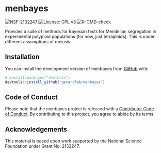 
<!-- README.md is generated from README.Rmd. Please edit that file -->

# menbayes

<!-- badges: start -->

[![NSF-2132247](https://img.shields.io/badge/NSF-2132247-blue.svg)](https://nsf.gov/awardsearch/showAward?AWD_ID=2132247)
[![License: GPL
v3](https://img.shields.io/badge/License-GPL%20v3-blue.svg)](https://www.gnu.org/licenses/gpl-3.0)
[![R-CMD-check](https://github.com/gerardlab/menbayes/actions/workflows/R-CMD-check.yaml/badge.svg)](https://github.com/gerardlab/menbayes/actions/workflows/R-CMD-check.yaml)
<!-- badges: end -->

Provides a suite of methods for Bayesian tests for Mendelian segregation
in experimental polyploid populations (for now, just tetraploids). This
is under different assumptions of meiosis.

## Installation

You can install the development version of menbayes from
[GitHub](https://github.com/gerardlab/menbayes) with:

``` r
# install.packages("devtools")
devtools::install_github("gerardlab/menbayes")
```

## Code of Conduct

Please note that the menbayes project is released with a [Contributor
Code of
Conduct](https://contributor-covenant.org/version/2/1/CODE_OF_CONDUCT.html).
By contributing to this project, you agree to abide by its terms.

## Acknowledgements

This material is based upon work supported by the National Science
Foundation under Grant No. 2132247.
